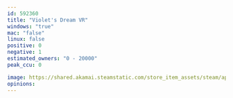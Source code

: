 ```yaml
---
id: 592360
title: "Violet's Dream VR"
windows: "true"
mac: "false"
linux: false
positive: 0
negative: 1
estimated_owners: "0 - 20000"
peak_ccu: 0

image: https://shared.akamai.steamstatic.com/store_item_assets/steam/apps/592360/header.jpg?t=1490236528
opinions:
---
```

